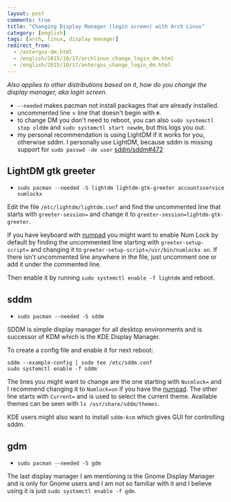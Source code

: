 ```yaml
---
layout: post
comments: true
title: "Changing Display Manager (login screen) with Arch Linux"
category: [english]
tags: [arch, linux, display manager]
redirect_from:
  - /antergos-dm.html
  - /english/2015/10/17/archlinux_change_login_dm.html
  - /english/2015/10/17/antergos_change_login_dm.html
---
```


*Also applies to other distributions based on it, how do you change
 the display manager, aka login screen.*

* `--needed` makes pacman not install packages that are already installed.
* uncommented line = line that doesn't begin with `#`.
* to change DM you don't need to reboot, you can also
  `sudo systemctl stop olddm` and `sudo systemctl start newdm`, but this
  logs you out.
* my personal recommendation is using LightDM if it works for you,
  otherwise sddm. I personally use LightDM, because sddm is missing
  support for `sudo passwd -de user` [sddm/sddm#472](https://github.com/sddm/sddm/issues/472)

## LightDM gtk greeter

* `sudo pacman --needed -S lightdm lightdm-gtk-greeter accountsservice numlockx`

Edit the file `/etc/lightdm/lightdm.conf` and find the uncommented line
that starts with `greeter-session=` and change it to
`greeter-session=lightdm-gtk-greeter`.

If you have keyboard with [numpad] you might want to enable Num Lock by
default by finding the uncommented line starting with
`greeter-setup-script=` and changing it to
`greeter-setup-script=/usr/bin/numlockx on`. If there isn't uncommented
line anywhere in the file, just uncomment one or add it under the commented
line.

Then enable it by running `sudo systemctl enable -f lightdm` and reboot.

## sddm

* `sudo pacman --needed -S sddm`

SDDM is simple display manager for all desktop environments and is
successor of KDM which is the KDE Display Manager.

To create a config file and enable it for next reboot:

```
sddm --example-config | sudo tee /etc/sddm.conf
sudo systemctl enable -f sddm
```

The lines you might want to change are the one starting with `Nucmlock=`
and I recommend changing it to `Numlock=on` if you have the [numpad]. The
other line starts with `Current=` and is used to select the current theme.
Available themes can be seen with `ls /usr/share/sddm/themes`.

KDE users might also want to install `sddm-kcm` which gives GUI
for controlling sddm.

## gdm

* `sudo pacman --needed -S gdm`

The last display manager I am mentioning is the Gnome Display Manager and
is only for Gnome users and I am not so familiar with it and I believe
using it is just `sudo systemctl enable -f gdm`.

[numpad]:https://en.wikipedia.org/wiki/numpad
